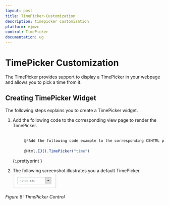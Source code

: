 ```yaml
---
layout: post
title: TimePicker-Customization
description: timepicker customization
platform: ejmvc
control: TimePicker
documentation: ug
---
```


# TimePicker Customization

The TimePicker provides support to display a TimePicker in your webpage and allows you to pick a time from it.

## Creating TimePicker Widget

The following steps explains you to create a TimePicker widget.

1. Add the following code to the corresponding view page to render the TimePicker.

   ~~~ js

		@*Add the following code example to the corresponding CSHTML page to render TimePicker widget*@

		@Html.EJ().TimePicker("time")

   ~~~
   {:.prettyprint }

2. The following screenshot illustrates you a default TimePicker.
![](TimePicker-Customization_images/TimePicker-Customization_img1.png)


_Figure 8: TimePicker Control_

